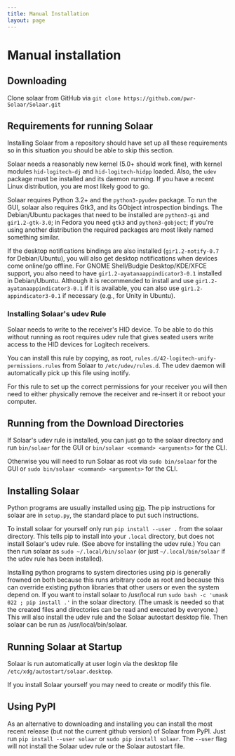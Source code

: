 ```yaml
---
title: Manual Installation
layout: page
---
```


# Manual installation


## Downloading

Clone solaar from GitHub via `git clone https://github.com/pwr-Solaar/Solaar.git`


## Requirements for running Solaar

Installing Solaar from a repository should have set up all these requirements
so in this situation you should be able to skip this section.

Solaar needs a reasonably new kernel (5.0+ should work fine), with kernel modules `hid-logitech-dj`
and `hid-logitech-hidpp` loaded.   Also, the `udev` package must be installed
and its daemon running.  If you have a recent Linux distribution, you are
most likely good to go.

Solaar requires Python 3.2+
and the `python3-pyudev` package.
To run the GUI, solaar also requires Gtk3, and its GObject
introspection bindings.
The Debian/Ubuntu packages that need to be installed are
`python3-gi` and `gir1.2-gtk-3.0`;
in Fedora you need  `gtk3` and `python3-gobject`;
if you're using another
distribution the required packages are most likely named something similar.

If the desktop notifications bindings are also installed
(`gir1.2-notify-0.7` for Debian/Ubuntu),
you will also get desktop notifications when devices come online/go offline.
For GNOME Shell/Budgie Desktop/KDE/XFCE support, you also need to have
`gir1.2-ayatanaappindicator3-0.1` installed in Debian/Ubuntu. Although it is
recommended to install and use `gir1.2-ayatanaappindicator3-0.1` if it is
available, you can also use `gir1.2-appindicator3-0.1` if necessary (e.g.,
for Unity in Ubuntu).


### Installing Solaar's udev Rule

Solaar needs to write to the receiver's HID device.
To be able to do this without running as root requires udev rule
that gives seated users write access to the HID devices for Logitech receivers.

You can install this rule by copying, as root,
`rules.d/42-logitech-unify-permissions.rules` from Solaar to
`/etc/udev/rules.d`.
The udev daemon will automatically pick up this file using inotify.

For this rule to set up the correct permissions for your receiver
you will then need to either physically remove the receiver and
re-insert it or reboot your computer.


## Running from the Download Directories

If Solaar's udev rule is installed,
you can just go to the solaar directory and run `bin/solaar` for the GUI
or `bin/solaar <command> <arguments>` for the CLI.

Otherwise you will need to run Solaar as root via
`sudo bin/solaar` for the GUI
or `sudo bin/solaar <command> <arguments>` for the CLI.


## Installing Solaar

Python programs are usually installed using [pip][pip].
The pip instructions for solaar are in `setup.py`, the standard place to put such instructions.

To install solaar for yourself only run `pip install --user .` from the solaar directory.
This tells pip to install into your `.local` directory, but does not install Solaar's udev rule.
(See above for installing the udev rule.)
You can then run solaar as `sudo ~/.local/bin/solaar` (or just `~/.local/bin/solaar`
if the udev rule has been installed).

Installing python programs to system directories using pip is generally frowned on both
because this runs arbitrary code as root and because this can override existing python libraries
that other users or even the system depend on.  If you want to install solaar to /usr/local run
`sudo bash -c 'umask 022 ; pip install .'` in the solaar directory.
(The umask is needed so that the created files and directories can be read and executed by everyone.)
This will also install the udev rule and the Solaar autostart desktop file.
Then solaar can be run as /usr/local/bin/solaar.

[pip]: https://en.wikipedia.org/wiki/Pip_(package_manager)


## Running Solaar at Startup

Solaar is run automatically at user login via the desktop file
`/etc/xdg/autostart/solaar.desktop`.

If you install Solaar yourself you may need to create or modify this file.


## Using PyPI

As an alternative to downloading and installing you can install the most recent release
(but not the current github version) of Solaar from PyPI.
Just run `pip install --user solaar` or `sudo pip install solaar`.
The `--user` flag will not install the Solaar udev rule or the Solaar autostart file.
